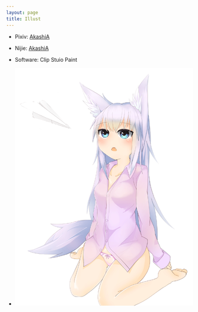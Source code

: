 ```yaml
---
layout: page
title: Illust
---
```


 - Pixiv: <a href="https://pixiv.me/akashi_akatsuki">AkashiA</a><br>
 - Nijie: <a href="https://nijie.info/members.php?id=396650">AkashiA</a>
 - Software: Clip Stuio Paint

 - <img src="/images/index.png">